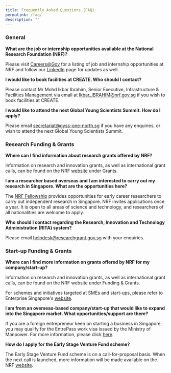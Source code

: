 ```yaml
---
title: Frequently Asked Questions (FAQ)
permalink: /faq/
description: ""
---
```

### General

**What are the job or internship opportunities available at the National Research Foundation (NRF)?** 

Please visit [Careers@Gov](https://go.gov.sg/nrf-careers/) for a listing of job and internship opportunities at NRF and follow our [LinkedIn](https://sg.linkedin.com/company/nrfsg) page for updates as well.
  
**I would like to book facilities at CREATE. Who should I contact?**

Please contact Mr Mohd Ikbar Ibrahim, Senior Executive, Infrastructure & Facilities Management via email at [Ikbar\_IBRAHIM@nrf.gov.sg](mailto:Ikbar_IBRAHIM@nrf.gov.sg) if you wish to book facilities at CREATE.   
  
**I would like to attend the next Global Young Scientists Summit. How do I apply?** 

Please email [secretariat@gyss-one-north.sg](mailto:secretariat@gyss-one-north.sg) if you have any enquiries, or wish to attend the next Global Young Scientists Summit.  

### Research Funding & Grants

**Where can I find information about research grants offered by NRF?**

Information on research and innovation grants, as well as international grant calls, can be found on the NRF [website](https://www.nrf.gov.sg/) under Grants.   
  
**I am a researcher based overseas and I am interested to carry out my research in Singapore. What are the opportunities here?**

The [NRF Fellowship](https://www.nrf.gov.sg/grants/nrff/) provides opportunities for early career researchers to carry out independent research in Singapore. NRF invites applications once a year. It is open to all areas of science and technology, and researchers of all nationalities are welcome to apply.
  
**Who should I contact regarding the Research, Innovation and Technology Administration (RITA) system?**

Please email [helpdesk@researchgrant.gov.sg](mailto:) with your enquiries.

### Start-up Funding & Grants

**Where can I find more information on grants offered by NRF for my company/start-up?**

Information on research and innovation grants, as well as international grant calls, can be found on the NRF website under Funding & Grants.
  
For schemes and initiatives targeted at SMEs and start-ups, please refer to Enterprise Singapore's [website](https://www.enterprisesg.gov.sg/financial-assistance/grants).  
  
**I am from an overseas-based company/start-up that would like to expand into the Singapore market. What opportunities/support are there?**

If you are a foreign entrepreneur keen on starting a business in Singapore, you may qualify for the EntrePass work visa issued by the Ministry of Manpower. For more information, please click [here](https://www.mom.gov.sg/passes-and-permits/entrepass).  
  
**How do I apply for the Early Stage Venture Fund scheme?**

The Early Stage Venture Fund scheme is on a call-for-proposal basis. When the next call is launched, more information will be made available on the NRF [website](https://www.nrf.gov.sg/).